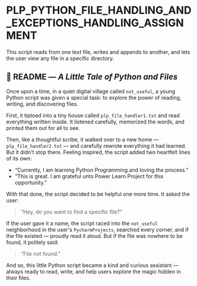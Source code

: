 # PLP_PYTHON_FILE_HANDLING_AND_EXCEPTIONS_HANDLING_ASSIGNMENT
This script reads from one text file, writes and appends to another, and lets the user view any file in a specific directory.

## 📖 README — *A Little Tale of Python and Files*

Once upon a time, in a quiet digital village called `not_useful`, a young Python script was given a special task: to explore the power of reading, writing, and discovering files.

First, it tiptoed into a tiny house called `plp_file_handler1.txt` and read everything written inside. It listened carefully, memorized the words, and printed them out for all to see.

Then, like a thoughtful scribe, it walked over to a new home — `plp_file_handler2.txt` — and carefully rewrote everything it had learned. But it didn’t stop there. Feeling inspired, the script added two heartfelt lines of its own:

* “Currently, I am learning Python Programming and loving the process.”
* “This is great. I am grateful unto Power Learn Project for this opportunity.”

With that done, the script decided to be helpful one more time. It asked the user:

> “Hey, do you want to find a specific file?”

If the user gave it a name, the script raced into the `not_useful` neighborhood in the user's `PycharmProjects`, searched every corner, and if the file existed — proudly read it aloud.
But if the file was nowhere to be found, it politely said:

> “File not found.”

And so, this little Python script became a kind and curious assistant — always ready to read, write, and help users explore the magic hidden in their files.

